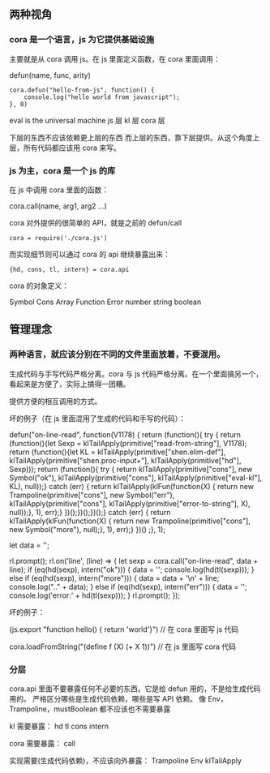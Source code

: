 ## 两种视角

### cora 是一个语言，js 为它提供基础设施

主要就是从 cora 调用 js。在 js 里面定义函数，在 cora 里面调用：

defun(name, func, arity)

    cora.defun("hello-from-js", function() {
        console.log("hello world from javascript");
    }, 0)
    
eval is the universal machine
js 层
kl 层
cora 层

下层的东西不应该依赖更上层的东西
而上层的东西，靠下层提供。从这个角度上层，所有代码都应该用 cora 来写。

### js 为主，cora 是一个 js 的库

在 js 中调用 cora 里面的函数：

cora.call(name, arg1, arg2 ...)

cora 对外提供的很简单的 API，就是之前的 defun/call

    cora = require('./cora.js')

而实现细节则可以通过 cora 的 api 继续暴露出来：

    {hd, cons, tl, intern} = cora.api

cora 的对象定义：

Symbol
Cons
Array
Function
Error
number
string
boolean

## 管理理念

### 两种语言，就应该分别在不同的文件里面放着，不要混用。

生成代码与手写代码严格分离。cora 与 js 代码严格分离。在一个里面搞另一个，看起来是方便了，实际上搞得一团糟。

提供方便的相互调用的方式。

坏的例子（在 js 里面混用了生成的代码和手写的代码）：

  defun("on-line-read", function(V1178) { return (function(){ try { return (function(){let Sexp = klTailApply(primitive["read-from-string"], V1178); return (function(){let KL = klTailApply(primitive["shen.elim-def"], klTailApply(primitive["shen.proc-input+"], klTailApply(primitive["hd"], Sexp))); return (function(){ try { return klTailApply(primitive["cons"], new Symbol("ok"), klTailApply(primitive["cons"], klTailApply(primitive["eval-kl"], KL), null));} catch (err) { return klTailApply(klFun(function(X) { return new Trampoline(primitive["cons"], new Symbol("err"), klTailApply(primitive["cons"], klTailApply(primitive["error-to-string"], X), null));}, 1), err);} })();})();})();} catch (err) { return klTailApply(klFun(function(X) { return new Trampoline(primitive["cons"], new Symbol("more"), null);}, 1), err);} })() ;}, 1);

  let data = '';

  rl.prompt();
  rl.on('line', (line) => {
      let sexp = cora.call("on-line-read", data + line);
      if (eq(hd(sexp), intern("ok"))) {
          data = '';
          console.log(hd(tl(sexp)));
      } else if (eq(hd(sexp), intern("more"))) {
          data = data + '\n' + line;
          console.log(".." + data);
      } else if (eq(hd(sexp), intern("err"))) {
          data = '';
          console.log('error:' + hd(tl(sexp)));
      }
      rl.prompt();
  });
  
坏的例子：

(js.export "function hello() { return 'world'}")  // 在 cora 里面写 js 代码

cora.loadFromString("(define f (X) (+ X 1))")     // 在 js 里面写 cora 代码

### 分层

cora.api 里面不要暴露任何不必要的东西。它是给 defun 用的，不是给生成代码用的。
严格区分哪些是生成代码依赖，哪些是写 API 依赖。
像 Env，Trampoline，mustBoolean 都不应该也不需要暴露


kl 需要暴露：
hd
tl
cons
intern

cora 需要暴露：
call

实现需要(生成代码依赖)，不应该向外暴露：
Trampoline
Env
klTailApply

